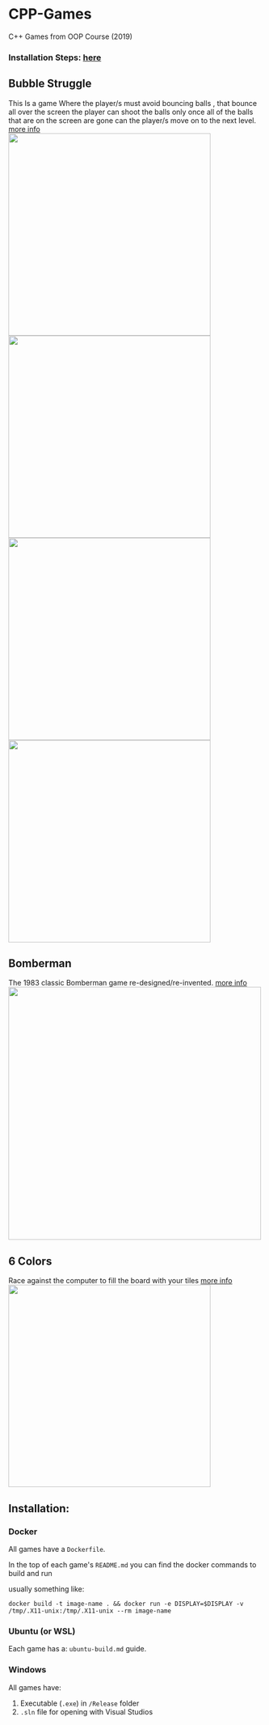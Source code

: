 # CPP-Games
C++ Games from OOP Course (2019)

### Installation Steps: [here](#installation) 
## Bubble Struggle
This Is a game Where the player/s must avoid bouncing balls , that bounce all over the screen  the player can shoot the balls  only once all of the balls that are on the screen are gone can the player/s move on to the next level.
[more info](Bubble%20Struggle/README.md)
<br />
<img src="https://user-images.githubusercontent.com/57197982/164995253-eada288a-19b2-4630-b588-b558e1519175.png" width="400">
<img src="https://user-images.githubusercontent.com/57197982/164995507-5bac9978-4dd0-4a21-ab55-2e1d8c315b13.png" width="400">
<img src="https://user-images.githubusercontent.com/57197982/164995444-fb8cc3f2-8bb3-412d-b9bd-1f616f5fcffc.png" width="400">
<img src="https://user-images.githubusercontent.com/57197982/164995330-f30089b6-aa69-422e-b581-00596a15af5c.png" width="400">
## Bomberman
The 1983 classic Bomberman game re-designed/re-invented.
[more info](Bomber%20Man/README.md)
<br />
<img src="https://user-images.githubusercontent.com/57197982/164995874-d088706c-23f9-42db-9c43-910b97d89815.png" width="500">

## 6 Colors
Race against the computer to fill the board with your tiles
[more info](6%20Colors%20Game/README.md)
<br />
<img src="https://user-images.githubusercontent.com/57197982/164995966-a5e9bee5-4a5f-45c3-a537-c575b157029c.png" width="400">

## Installation:

### Docker 
All games have a `Dockerfile`.

In the top of each game's `README.md` you can find the docker commands to build and run

usually something like:
```
docker build -t image-name . && docker run -e DISPLAY=$DISPLAY -v /tmp/.X11-unix:/tmp/.X11-unix --rm image-name
```

### Ubuntu (or WSL)
Each game has a: `ubuntu-build.md` guide.

### Windows
All games have:
  1. Executable (`.exe`) in `/Release` folder   
  2. `.sln` file for opening with Visual Studios

